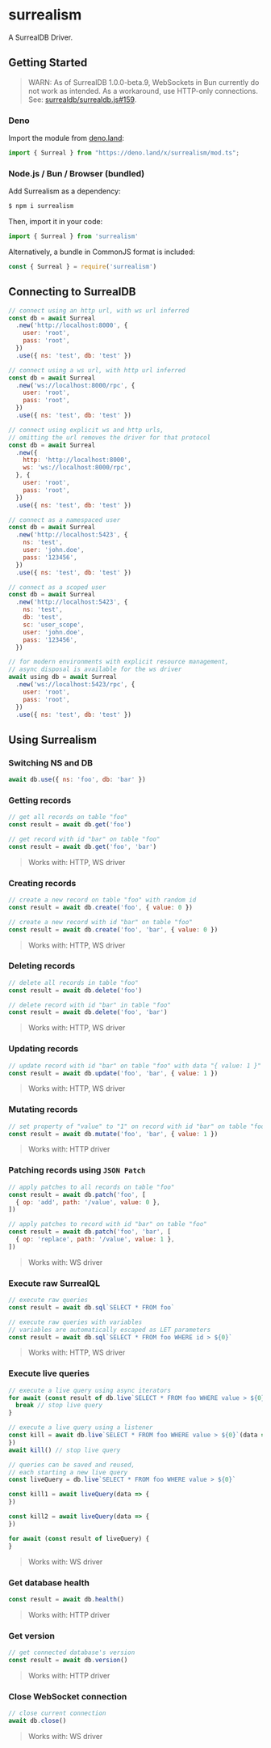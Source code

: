 # surrealism

A SurrealDB Driver.

## Getting Started

> WARN: As of SurrealDB 1.0.0-beta.9, WebSockets in Bun currently do not work as intended.
> As a workaround, use HTTP-only connections.
> See: [surrealdb/surrealdb.js#159](https://github.com/surrealdb/surrealdb.js/issues/159).

### Deno

Import the module from [deno.land](https://deno.land):

```ts
import { Surreal } from "https://deno.land/x/surrealism/mod.ts";
```

### Node.js / Bun / Browser (bundled)

Add Surrealism as a dependency:

```sh
$ npm i surrealism
```

Then, import it in your code:

```js
import { Surreal } from 'surrealism'
```

Alternatively, a bundle in CommonJS format is included:

```js
const { Surreal } = require('surrealism')
```

## Connecting to SurrealDB

```js
// connect using an http url, with ws url inferred
const db = await Surreal
  .new('http://localhost:8000', {
    user: 'root',
    pass: 'root',
  })
  .use({ ns: 'test', db: 'test' })

// connect using a ws url, with http url inferred
const db = await Surreal
  .new('ws://localhost:8000/rpc', {
    user: 'root',
    pass: 'root',
  })
  .use({ ns: 'test', db: 'test' })

// connect using explicit ws and http urls,
// omitting the url removes the driver for that protocol
const db = await Surreal
  .new({
    http: 'http://localhost:8000',
    ws: 'ws://localhost:8000/rpc',
  }, {
    user: 'root',
    pass: 'root',
  })
  .use({ ns: 'test', db: 'test' })

// connect as a namespaced user
const db = await Surreal
  .new('http://localhost:5423', {
    ns: 'test',
    user: 'john.doe',
    pass: '123456',
  })
  .use({ ns: 'test', db: 'test' })

// connect as a scoped user
const db = await Surreal
  .new('http://localhost:5423', {
    ns: 'test',
    db: 'test',
    sc: 'user_scope',
    user: 'john.doe',
    pass: '123456',
  })

// for modern environments with explicit resource management,
// async disposal is available for the ws driver
await using db = await Surreal
  .new('ws://localhost:5423/rpc', {
    user: 'root',
    pass: 'root',
  })
  .use({ ns: 'test', db: 'test' })
```

## Using Surrealism

### Switching NS and DB

```js
await db.use({ ns: 'foo', db: 'bar' })
```

### Getting records

```js
// get all records on table "foo"
const result = await db.get('foo')

// get record with id "bar" on table "foo"
const result = await db.get('foo', 'bar')
```

> Works with: HTTP, WS driver

### Creating records

```js
// create a new record on table "foo" with random id
const result = await db.create('foo', { value: 0 })

// create a new record with id "bar" on table "foo"
const result = await db.create('foo', 'bar', { value: 0 })
```

> Works with: HTTP, WS driver

### Deleting records

```js
// delete all records in table "foo"
const result = await db.delete('foo')

// delete record with id "bar" in table "foo"
const result = await db.delete('foo', 'bar')
```

> Works with: HTTP, WS driver

### Updating records

```js
// update record with id "bar" on table "foo" with data "{ value: 1 }"
const result = await db.update('foo', 'bar', { value: 1 })
```

> Works with: HTTP, WS driver

### Mutating records

```js
// set property of "value" to "1" on record with id "bar" on table "foo"
const result = await db.mutate('foo', 'bar', { value: 1 })
```

> Works with: HTTP driver

### Patching records using `JSON Patch`

```js
// apply patches to all records on table "foo"
const result = await db.patch('foo', [
  { op: 'add', path: '/value', value: 0 },
])

// apply patches to record with id "bar" on table "foo"
const result = await db.patch('foo', 'bar', [
  { op: 'replace', path: '/value', value: 1 },
])
```

> Works with: WS driver

### Execute raw SurrealQL

```js
// execute raw queries
const result = await db.sql`SELECT * FROM foo`

// execute raw queries with variables
// variables are automatically escaped as LET parameters
const result = await db.sql`SELECT * FROM foo WHERE id > ${0}`
```

> Works with: HTTP, WS driver

### Execute live queries

```js
// execute a live query using async iterators
for await (const result of db.live`SELECT * FROM foo WHERE value > ${0}`) {
  break // stop live query
}

// execute a live query using a listener
const kill = await db.live`SELECT * FROM foo WHERE value > ${0}`(data => {
})
await kill() // stop live query

// queries can be saved and reused,
// each starting a new live query
const liveQuery = db.live`SELECT * FROM foo WHERE value > ${0}`

const kill1 = await liveQuery(data => {
})

const kill2 = await liveQuery(data => {
})

for await (const result of liveQuery) {
}
```

> Works with: WS driver

### Get database health

```js
const result = await db.health()
```

> Works with: HTTP driver

### Get version

```js
// get connected database's version
const result = await db.version()
```

> Works with: HTTP driver

### Close WebSocket connection

```js
// close current connection
await db.close()
```

> Works with: WS driver
